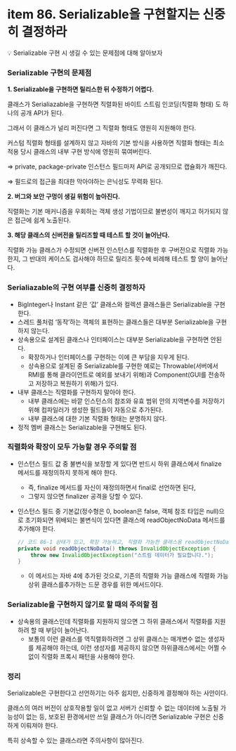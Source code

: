 # item 86. Serializable을 구현할지는 신중히 결정하라

<aside>
💡 Serializable 구현 시 생길 수 있는 문제점에 대해 알아보자

</aside>

### Serializable 구현의 문제점

**1. Serializable을 구현하면 릴리스한 뒤 수정하기 어렵다.**

클래스가 Serialiazable을 구현하면 직렬화된 바이트 스트림 인코딩(직렬화 형태) 도 하나의 공개 API가 된다.

그래서 이 클래스가 널리 퍼진다면 그 직렬화 형태도 영원히 지원해야 한다.

커스텀 직렬화 형태를 설계하지 않고 자바의 기본 방식을 사용하면 직렬화 형태는 최소 적용 당시 클래스의 내부 구현 방식에 영원히 묶여버린다.

⇒ private, package-private 인스턴스 필드마저 API로 공개되므로 캡슐화가 깨진다.

⇒ 필드로의 접근을 최대한 막아야하는 은닉성도 무력화 된다.

**2. 버그와 보안 구멍이 생길 위험이 높아진다.**

직렬화는 기본 매커니즘을 우회하는 객체 생성 기법이므로 불변성이 깨지고 허가되지 않은 접근에 쉽게 노출된다.

**3. 해당 클래스의 신버전을 릴리즈할 때 테스트 할 것이 늘어난다.**

직렬화 가능 클래스가 수정되면 신버전 인스턴스를 직렬화한 후 구버전으로 직렬화 가능한지, 그 반대의 케이스도 검사해야 하므로 릴리즈 횟수에 비례해 테스트 할 양이 늘어난다.

### Serialiazable의 구현 여부를 신중히 결정하자

- BigInteger나 Instant 같은 ‘값’ 클래스와 컬렉션 클래스들은 Serializable을 구현한다.
- 스레드 풀처럼 ‘동작’하는 객체의 표현하는 클래스들은 대부분 Serializable을 구현하지 않는다.
- 상속용으로 설계된 클래스나 인터페이스는 대부분 Serializable을 구현하면 안된다.
    - 확장하거나 인터페이스를 구현하는 이에 큰 부담을 지우게 된다.
    - 상속용으로 설계된 중 Serializable를 구현한 예로는 Throwable(서버에서 RMI를 통해 클라이언트로 예외를 보내기 위해)과 Component(GUI를 전송하고 저장하고 복원하기 위해)가 있다.
- 내부 클래스는 직렬화를 구현하지 말아야 한다.
    - 내부 클래스에는 바깥 인스턴스의 참조와 유효 범위 안의 지역변수를 저장하기 위해 컴파일러가 생성한 필드들이 자동으로 추가된다.
    - 내부 클래스에 대한 기본 직렬화 형태는 분명하지 않다.
- 정적 멤버 클래스는 Serializable을 구현해도 된다.

### 직렬화와 확장이 모두 가능할 경우 주의할 점

- 인스턴스 필드 값 중 불변식을 보장할 게 있다면 반드시 하위 클래스에서 finalize 메서드를 재정의하지 못하게 해야 한다.
    - 즉, finalize 메서드를 자신이 재정의하면서 final로 선언하면 된다,
    - 그렇지 않으면 finalizer 공격을 당할 수 있다.
- 인스턴스 필드 중 기본값(정수형은 0, boolean은 false, 객체 참조 타입은 null)으로 초기화되면 위배되는 불변식이 있다면 클래스에 readObjectNoData 메서드를 추가해야 한다.
    
    ```java
    // 코드 86-1 상태가 있고, 확장 가능하고, 직렬화 가능한 클래스용 readObjectNoData() 메서드
    private void readObjectNoData() throws InvalidObjectException {
        throw new InvalidObjectException("스트림 데이터가 필요합니다.");
    }
    ```
    
    - 이 메서드는 자바 4에 추가된 것으로, 기존의 직렬화 가능 클래스에 직렬화 가능 상위 클래스를추가하는 드문 경우를 위한 메서드이다.

### Serializable을 구현하지 않기로 할 때의 주의할 점

- 상속용의 클래스인데 직렬화를 지원하지 않으면 그 하위 클래스에서 직렬화를 지원하려 할 때 부담이 늘어난다.
    - 보통의 이런 클래스를 역직렬화하려면 그 상위 클래스는 매개변수 없는 생성자를 제공해야 하는데, 이런 생성자를 제공하지 않으면 하위클래스에서는 어쩔 수 없이 직렬화 프록시 패턴을 사용해야 한다.

### 정리

Serializable은 구현한다고 선언하기는 아주 쉽지만, 신중하게 결정해야 하는 사안이다.

클래스의 여러 버전이 상호작용할 일이 없고 서버가 신뢰할 수 없는 데이터에 노출될 가능성이 없는 등, 보호된 환경에서만 쓰일 클래스가 아니라면 Serializable 구현은 신중하게 이뤄져야 한다.

특히 상속할 수 있는 클래스라면 주의사항이 많아진다.